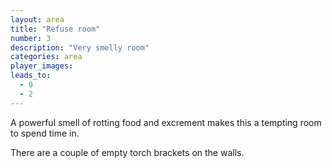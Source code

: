 ```yaml
---
layout: area
title: "Refuse room"
number: 3
description: "Very smelly room"
categories: area
player_images:
leads_to:
  - 0
  - 2
---
```


A powerful smell of rotting food and excrement makes this a tempting room to spend time in.

There are a couple of empty torch brackets on the walls.
